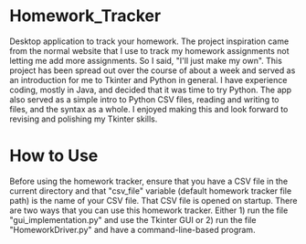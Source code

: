 # Homework_Tracker
Desktop application to track your homework. The project inspiration came from the normal website that I use to track my homework assignments not letting me add more assignments. So I said, "I'll just make my own". 
This project has been spread out over the course of about a week and served as an introduction for me to Tkinter and Python in general. I have experience coding, mostly in Java, and decided that it was time to try Python. The app also served as a simple intro to Python CSV files, reading and writing to files, and the syntax as a whole. I enjoyed making this and look forward to revising and polishing my Tkinter skills.
# How to Use
Before using the homework tracker, ensure that you have a CSV file in the current directory and that "csv_file" variable (default homework tracker file path) is the name of your CSV file. That CSV file is opened on startup. There are two ways that you can use this homework tracker. Either 1) run the file "gui_implementation.py" and use the Tkinter GUI or 2) run the file "HomeworkDriver.py" and have a command-line-based program. 
